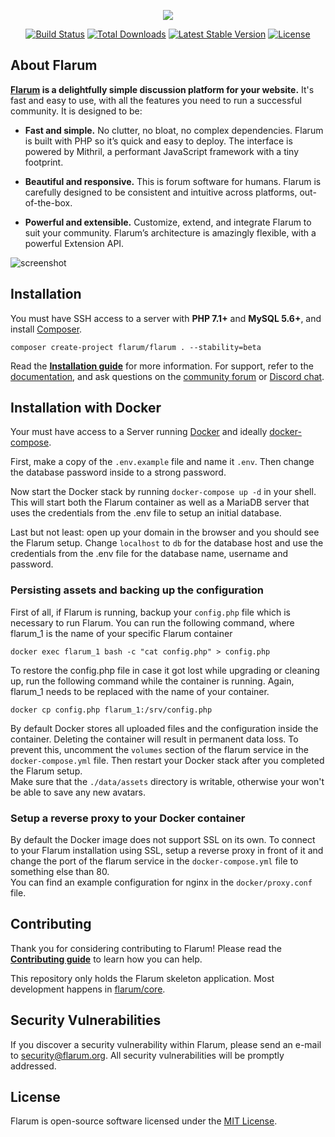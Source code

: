 <p align="center"><img src="https://flarum.org/img/logo.png"></p>

<p align="center">
<a href="https://travis-ci.org/flarum/core"><img src="https://travis-ci.org/flarum/core.svg" alt="Build Status"></a>
<a href="https://packagist.org/packages/flarum/core"><img src="https://poser.pugx.org/flarum/core/d/total.svg" alt="Total Downloads"></a>
<a href="https://packagist.org/packages/flarum/core"><img src="https://poser.pugx.org/flarum/core/v/stable.svg" alt="Latest Stable Version"></a>
<a href="https://packagist.org/packages/flarum/core"><img src="https://poser.pugx.org/flarum/core/license.svg" alt="License"></a>
</p>

## About Flarum

**[Flarum](https://flarum.org/) is a delightfully simple discussion platform for your website.** It's fast and easy to use, with all the features you need to run a successful community. It is designed to be:

* **Fast and simple.** No clutter, no bloat, no complex dependencies. Flarum is built with PHP so it’s quick and easy to deploy. The interface is powered by Mithril, a performant JavaScript framework with a tiny footprint.

* **Beautiful and responsive.** This is forum software for humans. Flarum is carefully designed to be consistent and intuitive across platforms, out-of-the-box.

* **Powerful and extensible.** Customize, extend, and integrate Flarum to suit your community. Flarum’s architecture is amazingly flexible, with a powerful Extension API.

![screenshot](https://flarum.org/img/screenshot.png)

## Installation

You must have SSH access to a server with **PHP 7.1+** and **MySQL 5.6+**, and install [Composer](https://getcomposer.org/).

```
composer create-project flarum/flarum . --stability=beta
```

Read the **[Installation guide](https://flarum.org/docs/install.html)** for more information. For support, refer to the [documentation](https://flarum.org/docs/), and ask questions on the [community forum](https://discuss.flarum.org/) or [Discord chat](https://flarum.org/discord/).

## Installation with Docker

Your must have access to a Server running [Docker](https://docs.docker.com/install/) and ideally [docker-compose](https://docs.docker.com/compose/).

First, make a copy of the `.env.example` file and name it `.env`. Then change the database password inside to a strong password.

Now start the Docker stack by running `docker-compose up -d` in your shell. This will start both the Flarum container as well as a MariaDB server that uses the credentials from the .env file to setup an initial database.

Last but not least: open up your domain in the browser and you should see the Flarum setup. Change `localhost` to `db` for the database host and use the credentials from the .env file for the database name, username and password.

### Persisting assets and backing up the configuration

First of all, if Flarum is running, backup your `config.php` file which is necessary to run Flarum. You can run the following command, where flarum_1 is the name of your specific Flarum container

```
docker exec flarum_1 bash -c "cat config.php" > config.php
```

To restore the config.php file in case it got lost while upgrading or cleaning up, run the following command while the container is running. Again, flarum_1 needs to be replaced with the name of your container.

```
docker cp config.php flarum_1:/srv/config.php
```

By default Docker stores all uploaded files and the configuration inside the container. Deleting the container will result in permanent data loss. To prevent this, uncomment the `volumes` section of the flarum service in the `docker-compose.yml` file. Then restart your Docker stack after you completed the Flarum setup.  
Make sure that the `./data/assets` directory is writable, otherwise your won't be able to save any new avatars.

### Setup a reverse proxy to your Docker container

By default the Docker image does not support SSL on its own. To connect to your Flarum installation using SSL, setup a reverse proxy in front of it and change the port of the flarum service in the `docker-compose.yml` file to something else than 80.  
You can find an example configuration for nginx in the `docker/proxy.conf` file.

## Contributing

Thank you for considering contributing to Flarum! Please read the **[Contributing guide](https://flarum.org/docs/contributing.html)** to learn how you can help.

This repository only holds the Flarum skeleton application. Most development happens in [flarum/core](https://github.com/flarum/core).

## Security Vulnerabilities

If you discover a security vulnerability within Flarum, please send an e-mail to [security@flarum.org](mailto:security@flarum.org). All security vulnerabilities will be promptly addressed.

## License

Flarum is open-source software licensed under the [MIT License](https://github.com/flarum/flarum/blob/master/LICENSE).

